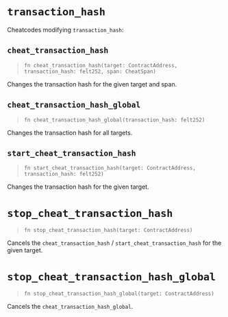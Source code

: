 # `transaction_hash`

Cheatcodes modifying `transaction_hash`:

## `cheat_transaction_hash`
> `fn cheat_transaction_hash(target: ContractAddress, transaction_hash: felt252, span: CheatSpan)`

Changes the transaction hash for the given target and span.

## `cheat_transaction_hash_global`
> `fn cheat_transaction_hash_global(transaction_hash: felt252)`

Changes the transaction hash for all targets.

## `start_cheat_transaction_hash`
> `fn start_cheat_transaction_hash(target: ContractAddress, transaction_hash: felt252)`

Changes the transaction hash for the given target.

# `stop_cheat_transaction_hash`
> `fn stop_cheat_transaction_hash(target: ContractAddress)`

Cancels the `cheat_transaction_hash` / `start_cheat_transaction_hash` for the given target.

# `stop_cheat_transaction_hash_global`
> `fn stop_cheat_transaction_hash_global(target: ContractAddress)`

Cancels the `cheat_transaction_hash_global`.
